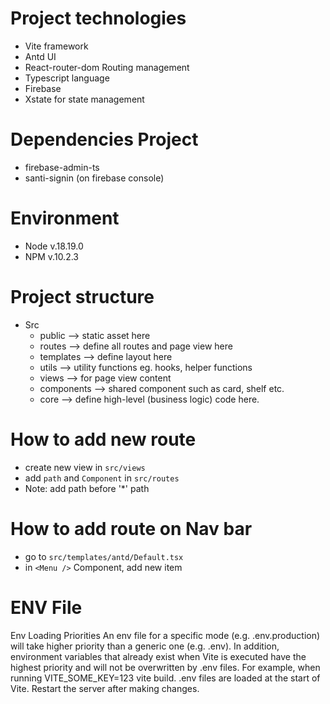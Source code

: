 # Project technologies
- Vite framework
- Antd UI
- React-router-dom Routing management
- Typescript language
- Firebase
- Xstate for state management

# Dependencies Project
- firebase-admin-ts
- santi-signin (on firebase console)

# Environment
- Node v.18.19.0
- NPM v.10.2.3

# Project structure
- Src
  - public --> static asset here
  - routes --> define all routes and page view here
  - templates --> define layout here
  - utils --> utility functions eg. hooks, helper functions
  - views --> for page view content
  - components --> shared component such as card, shelf etc.
  - core --> define high-level (business logic) code here.

# How to add new route
- create new view in `src/views`
- add `path` and `Component` in `src/routes`
- Note: add path before '*' path

# How to add route on Nav bar
- go to `src/templates/antd/Default.tsx`
- in `<Menu />` Component, add new item

# ENV File
Env Loading Priorities
An env file for a specific mode (e.g. .env.production) will take higher priority than a generic one (e.g. .env).
In addition, environment variables that already exist when Vite is executed have the highest priority and will not be overwritten by .env files. For example, when running VITE_SOME_KEY=123 vite build.
.env files are loaded at the start of Vite. Restart the server after making changes.